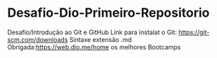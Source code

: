 # Desafio-Dio-Primeiro-Repositorio
Desafio/Introdução ao Git e GitHub
Link para instalat o Git:  https://git-scm.com/downloads
Sintaxe extensão .md
Obrigada:https://web.dio.me/home os melhores Bootcamps
